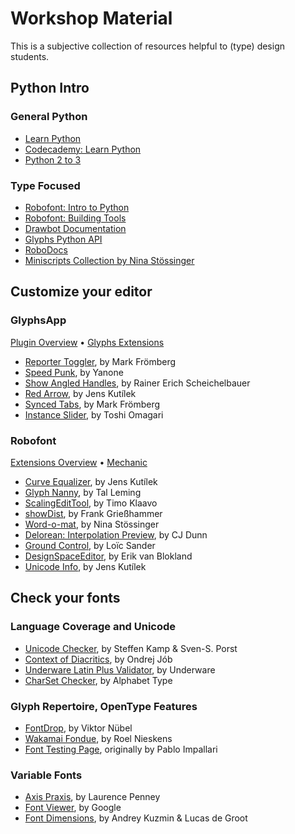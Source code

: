 # Workshop Material
This is a subjective collection of resources helpful to (type) design students.

## Python Intro
### General Python
- [Learn Python](https://www.learnpython.org/)
- [Codecademy: Learn Python](https://www.codecademy.com/learn/learn-python)
- [Python 2 to 3](http://python-future.org/compatible_idioms.html)
### Type Focused
- [Robofont: Intro to Python](http://www.robofont.com/documentation/building-tools/python/)
- [Robofont: Building Tools](http://www.robofont.com/documentation/building-tools/)
- [Drawbot Documentation](http://www.drawbot.com/#drawbot-documentation)
- [Glyphs Python API](https://docu.glyphsapp.com/)
- [RoboDocs](http://www.robodocs.info/)
- [Miniscripts Collection by Nina Stössinger](http://ninastoessinger.com/posted/miniscripts.zip)

## Customize your editor
### GlyphsApp
[Plugin Overview](https://glyphsapp.com/extend) • [Glyphs Extensions](http://glyphsextensions.com/)
- [Reporter Toggler](https://github.com/Mark2Mark/Reporter-Toggler), by Mark Frömberg
- [Speed Punk](https://yanone.de/software/speedpunk/), by Yanone
- [Show Angled Handles](https://github.com/mekkablue/ShowAngledHandles), by Rainer Erich Scheichelbauer
- [Red Arrow](https://github.com/jenskutilek/RedArrow-Glyphs), by Jens Kutílek
- [Synced Tabs](https://github.com/Mark2Mark/Synced-Tabs), by Mark Frömberg
- [Instance Slider](https://github.com/Tosche/Glyphs-Scripts), by Toshi Omagari

### Robofont
[Extensions Overview](http://www.robofont.com/documentation/extensions/overview/) • [Mechanic](http://www.robofontmechanic.com/)
- [Curve Equalizer](https://github.com/jenskutilek/Curve-Equalizer), by Jens Kutílek
- [Glyph Nanny](https://github.com/typesupply/glyph-nanny), by Tal Leming
- [ScalingEditTool](https://github.com/klaavo/scalingEditTool), by Timo Klaavo
- [showDist](https://github.com/frankrolf/showDist), by Frank Grießhammer
- [Word-o-mat](https://github.com/ninastoessinger/word-o-mat), by Nina Stössinger
- [Delorean: Interpolation Preview](https://github.com/cjdunn/RoboFontExtensions), by CJ Dunn
- [Ground Control](https://github.com/loicsander/Robofont-scripts), by Loïc Sander
- [DesignSpaceEditor](https://github.com/LettError/designSpaceRoboFontExtension), by Erik van Blokland
- [Unicode Info](https://github.com/jenskutilek/RFUnicodeInfo), by Jens Kutílek

## Check your fonts
### Language Coverage and Unicode
- [Unicode Checker](http://earthlingsoft.net/UnicodeChecker/index.html), by Steffen Kamp & Sven-S. Porst
- [Context of Diacritics](http://www.urtd.net/x/cod/), by Ondrej Jób
- [Underware Latin Plus Validator](http://underware.nl/latin_plus/validate/), by Underware
- [CharSet Checker](https://www.alphabet-type.com/tools/charset-checker/), by Alphabet Type
### Glyph Repertoire, OpenType Features
- [FontDrop](https://fontdrop.info/), by Viktor Nübel
- [Wakamai Fondue](https://wakamaifondue.com/), by Roel Nieskens
- [Font Testing Page](http://www.cyreal.org/Font-Testing-Page/index.php), originally by Pablo Impallari
### Variable Fonts
- [Axis Praxis](https://www.axis-praxis.org/specimens/__DEFAULT__), by Laurence Penney
- [Font Viewer](https://github.com/googlei18n/fontview/releases), by Google
- [Font Dimensions](https://github.com/w0rm/elm-font-dimensions), by Andrey Kuzmin & Lucas de Groot
